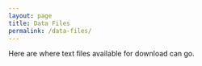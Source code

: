 ```yaml
---
layout: page
title: Data Files
permalink: /data-files/
---
```


Here are where text files available for download can go.

